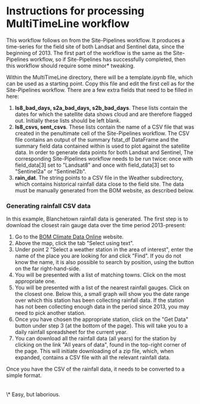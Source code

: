 <H1>Instructions for processing MultiTimeLine workflow</H1>

This workflow follows on from the Site-Pipelines workflow. It produces a
time-series for the field site of both Landsat and Sentinel data, since the
beginning of 2013. The first part of the workflow is the same as the
Site-Pipelines workflow, so if Site-Pipelines has successfully completed, then
this workflow should require some minor* tweaking.<P>

Within the MultiTimeLine directory, there will be a template.ipynb file,
which can be used as a starting point. Copy this file and edit the first cell
as for the Site-Pipelines workflow. There are a few extra fields that need to
be filled in here:
<OL>
    <LI><B>ls8_bad_days, s2a_bad_days, s2b_bad_days</B>. These lists contain
        the dates for which the satellite data shows cloud and are therefore
        flagged out. Initially these lists should be left blank.</LI>
    <LI><B>ls8_csvs, sent_csvs</B>. These lists contain the name of a CSV file
        that was created in the penultimate cell of the Site-Pipelines workflow.
        The CSV file contains an output of the summary fstat_df DataFrame and
        the summary field data contained within is used to plot against the
        satellite data. In order to generate data points for both Landsat and
        Sentinel, The corresponding Site-Pipelines workflow needs to be run
        twice: once with field_data[3] set to "Landsat8" and once with
        field_data[3] set to "Sentinel2a" or "Sentinel2b".</LI>
    <LI><B>rain_dat</B>. The string points to a CSV file in the Weather
        subdirectory, which contains historical rainfall data close to the field
        site. The data must be manually generated from the BOM website, as
        described below.</LI>
</OL>

### Generating rainfall CSV data

In this example, Blanchetown rainfall data is generated. The first step is to
download the closest rain gauge data over the time period 2013-present:
<OL>
    <LI>Go to the <A HREF=http://www.bom.gov.au/climate/data/index.shtml>BOM
        Climate Data Online</A> website.</LI>
    <LI>Above the map, click the tab "Select using text".</LI>
    <LI>Under point 2 "Select a weather station in the area of interest", enter
        the name of the place you are looking for and click "Find". If you
        do not know the name, it is also possible to search by position, using
        the button on the far right-hand-side.</LI>
    <LI>You will be presented with a list of matching towns. Click on the most
        appropriate one.</LI>
    <LI>You will be presented with a list of the nearest rainfall gauges. Click
        on the closest one. Below this, a small graph will show you the date
        range over which this station has been collecting rainfall data. If the
        station has not been collecting enough data in the period since 2013,
        you may need to pick another station.</LI>
    <LI>Once you have chosen the appropriate station, click on the "Get Data"
        button under step 3 (at the bottom of the page). This will take you to
        a daily rainfall spreadsheet for the current year.</LI>
    <LI>You can download all the rainfall data (all years) for the station by
        clicking on the link "All years of data", found in the top-right corner
        of the page. This will initiate downloading of a zip file, which, when
        expanded, contains a CSV file with all the relevant rainfall data.</LI>
</OL>
Once you have the CSV of the rainfall data, it needs to be converted to a
simple format.
<BR><BR><BR>\* Easy, but laborious.
